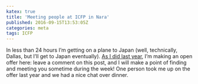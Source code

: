 ```yaml
---
katex: true
title: 'Meeting people at ICFP in Nara'
published: 2016-09-15T13:53:05Z
categories: meta
tags: ICFP
---
```


<p>In less than 24 hours I’m getting on a plane to Japan (well, technically, Dallas, but I’ll get to Japan eventually). <a href="https://byorgey.github.io/blog/posts/2015/08/29/meeting-new-people-at-icfp.html">As I did last year</a>, I’m making an open offer here: leave a comment on this post, and I will make a point of finding and meeting you sometime during the week! One person took me up on the offer last year and we had a nice chat over dinner.</p>
<div id="refs" class="references">

</div>

